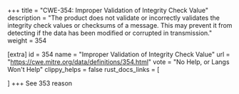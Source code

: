 +++
title = "CWE-354: Improper Validation of Integrity Check Value"
description	= "The product does not validate or incorrectly validates the integrity check values or checksums of a message. This may prevent it from detecting if the data has been modified or corrupted in transmission."
weight = 354

[extra]
id = 354
name = "Improper Validation of Integrity Check Value"
url = "https://cwe.mitre.org/data/definitions/354.html"
vote = "No Help, or Langs Won't Help"
clippy_helps = false
rust_docs_links = [
	
]
+++
See 353 reason 
